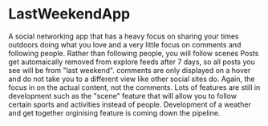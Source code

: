 # LastWeekendApp
A social networking app that has a heavy focus on sharing your times outdoors doing what you love and a very little focus on comments and following people.
Rather than following people, you will follow scenes
Posts get automaically removed from explore feeds after 7 days, so all posts you see will be from "last weekend".
comments are only displayed on a hover and do not take you to a different view like other social sites do. Again, the focus in on the actual content, not the comments. 
Lots of features are still in development such as the "scene" feature that will allow you to follow certain sports and activities instead of people. 
Development of a weather and get together orginising feature is coming down the pipeline. 
